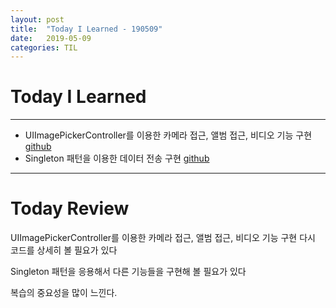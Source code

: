 ```yaml
---
layout: post
title:  "Today I Learned - 190509"
date:   2019-05-09
categories: TIL
---
```


# Today I Learned

---

- UIImagePickerController를 이용한 카메라 접근, 앨범 접근, 비디오 기능 구현 [github](https://github.com/VincentGeranium/Swift-Study)
- Singleton 패턴을 이용한 데이터 전송 구현 [github](https://github.com/VincentGeranium/Swift-Study/tree/master/2019-05-09-Singleton-Study)

---

# Today Review

UIImagePickerController를 이용한 카메라 접근, 앨범 접근, 비디오 기능 구현 다시 코드를 상세히 볼 필요가 있다

Singleton 패턴을 응용해서 다른 기능들을 구현해 볼 필요가 있다

복습의 중요성을 많이 느낀다.


